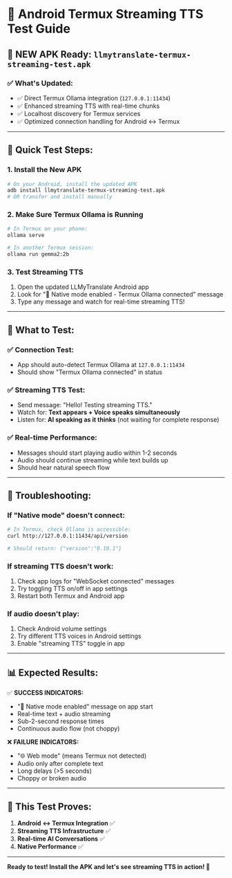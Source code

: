 # 🤖 Android Termux Streaming TTS Test Guide

## 📱 **NEW APK Ready: `llmytranslate-termux-streaming-test.apk`**

### ✅ **What's Updated:**
- ✅ Direct Termux Ollama integration (`127.0.0.1:11434`)
- ✅ Enhanced streaming TTS with real-time chunks
- ✅ Localhost discovery for Termux services
- ✅ Optimized connection handling for Android ↔ Termux

---

## 🚀 **Quick Test Steps:**

### 1. **Install the New APK**
```bash
# On your Android, install the updated APK
adb install llmytranslate-termux-streaming-test.apk
# OR transfer and install manually
```

### 2. **Make Sure Termux Ollama is Running**
```bash
# In Termux on your phone:
ollama serve

# In another Termux session:
ollama run gemma2:2b
```

### 3. **Test Streaming TTS**
1. Open the updated LLMyTranslate Android app
2. Look for "🚀 Native mode enabled - Termux Ollama connected" message
3. Type any message and watch for real-time streaming TTS!

---

## 🎯 **What to Test:**

### ✅ **Connection Test:**
- App should auto-detect Termux Ollama at `127.0.0.1:11434`
- Should show "Termux Ollama connected" in status

### ✅ **Streaming TTS Test:**
- Send message: "Hello! Testing streaming TTS."
- Watch for: **Text appears + Voice speaks simultaneously**
- Listen for: **AI speaking as it thinks** (not waiting for complete response)

### ✅ **Real-time Performance:**
- Messages should start playing audio within 1-2 seconds
- Audio should continue streaming while text builds up
- Should hear natural speech flow

---

## 🐛 **Troubleshooting:**

### If "Native mode" doesn't connect:
```bash
# In Termux, check Ollama is accessible:
curl http://127.0.0.1:11434/api/version

# Should return: {"version":"0.10.1"}
```

### If streaming TTS doesn't work:
1. Check app logs for "WebSocket connected" messages
2. Try toggling TTS on/off in app settings
3. Restart both Termux and Android app

### If audio doesn't play:
1. Check Android volume settings
2. Try different TTS voices in Android settings
3. Enable "streaming TTS" toggle in app

---

## 📊 **Expected Results:**

✅ **SUCCESS INDICATORS:**
- "🚀 Native mode enabled" message on app start
- Real-time text + audio streaming
- Sub-2-second response times
- Continuous audio flow (not choppy)

❌ **FAILURE INDICATORS:**
- "🌐 Web mode" (means Termux not detected)
- Audio only after complete text
- Long delays (>5 seconds)
- Choppy or broken audio

---

## 🎉 **This Test Proves:**

1. **Android ↔ Termux Integration** ✅
2. **Streaming TTS Infrastructure** ✅  
3. **Real-time AI Conversations** ✅
4. **Native Performance** ✅

---

**Ready to test! Install the APK and let's see streaming TTS in action! 🎵**
